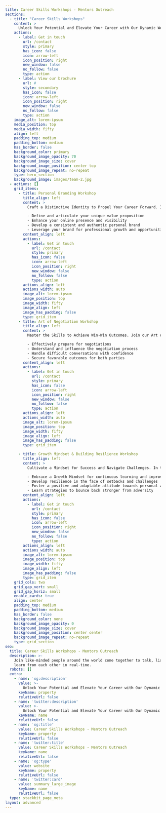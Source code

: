 ```yaml
---
title: Career Skills Workshops - Mentors Outreach
sections:
  - title: "Career Skills Workshops"
    content: >
      Unlock Your Potential and Elevate Your Career with Our Dynamic Workshops
    actions:
      - label: Get in touch
        url: /contact
        style: primary
        has_icon: false
        icon: arrow-left
        icon_position: right
        new_window: false
        no_follow: false
        type: action
      - label: View our brochure
        url: #
        style: secondary
        has_icon: false
        icon: arrow-left
        icon_position: right
        new_window: false
        no_follow: false
        type: action
    image_alt: lorem-ipsum
    media_position: top
    media_width: fifty
    align: left
    padding_top: medium
    padding_bottom: medium
    has_border: false
    background_color: primary
    background_image_opacity: 70
    background_image_size: cover
    background_image_position: center top
    background_image_repeat: no-repeat
    type: hero_section
    background_image: images/team-2.jpg
  - actions: []
    grid_items:
      - title: Personal Branding Workshop
        title_align: left
        content: >
          Craft a Distinctive Identity to Propel Your Career Forward. In this engaging workshop, discover the power of Personal Branding and learn how to:

          - Define and articulate your unique value proposition
          - Enhance your online presence and visibility
          - Develop a consistent and authentic personal brand
          - Leverage your brand for professional growth and opportunities
        content_align: left
        actions:
          - label: Get in touch
            url: /contact
            style: primary
            has_icon: false
            icon: arrow-left
            icon_position: right
            new_window: false
            no_follow: false
            type: action
        actions_align: left
        actions_width: auto
        image_alt: lorem-ipsum
        image_position: top
        image_width: fifty
        image_align: left
        image_has_padding: false
        type: grid_item
      - title: Art of Negotiation Workshop
        title_align: left
        content: >
          Master the Skills to Achieve Win-Win Outcomes. Join our Art of Negotiation Workshop and acquire the techniques to:

          - Effectively prepare for negotiations
          - Understand and influence the negotiation process
          - Handle difficult conversations with confidence
          - Secure favorable outcomes for both parties
        content_align: left
        actions:
          - label: Get in touch
            url: /contact
            style: primary
            has_icon: false
            icon: arrow-left
            icon_position: right
            new_window: false
            no_follow: false
            type: action
        actions_align: left
        actions_width: auto
        image_alt: lorem-ipsum
        image_position: top
        image_width: fifty
        image_align: left
        image_has_padding: false
        type: grid_item

      - title: Growth Mindset & Building Resilience Workshop
        title_align: left
        content: >
          Cultivate a Mindset for Success and Navigate Challenges. In this empowering workshop, participants will:

          - Embrace a Growth Mindset for continuous learning and improvement
          - Develop resilience in the face of setbacks and challenges
          - Foster a positive and adaptable attitude towards personal and professional development
          - Learn strategies to bounce back stronger from adversity
        content_align: left
        actions:
          - label: Get in touch
            url: /contact
            style: primary
            has_icon: false
            icon: arrow-left
            icon_position: right
            new_window: false
            no_follow: false
            type: action
        actions_align: left
        actions_width: auto
        image_alt: lorem-ipsum
        image_position: top
        image_width: fifty
        image_align: left
        image_has_padding: false
        type: grid_item
    grid_cols: two
    grid_gap_vert: small
    grid_gap_horiz: small
    enable_cards: true
    align: center
    padding_top: medium
    padding_bottom: medium
    has_border: false
    background_color: none
    background_image_opacity: 0
    background_image_size: cover
    background_image_position: center center
    background_image_repeat: no-repeat
    type: grid_section
seo:
  title: Career Skills Workshops - Mentors Outreach
  description: >-
    Join like-minded people around the world come together to talk, listen and
    learn from each other in real-time.
  robots: []
  extra:
    - name: 'og:description'
      value: >-
        Unlock Your Potential and Elevate Your Career with Our Dynamic Workshops
      keyName: property
      relativeUrl: false
    - name: 'twitter:description'
      value: >-
        Unlock Your Potential and Elevate Your Career with Our Dynamic Workshops
      keyName: name
      relativeUrl: false
    - name: 'og:title'
      value: Career Skills Workshops - Mentors Outreach
      keyName: property
      relativeUrl: false
    - name: 'twitter:title'
      value: Career Skills Workshops - Mentors Outreach
      keyName: name
      relativeUrl: false
    - name: 'og:type'
      value: website
      keyName: property
      relativeUrl: false
    - name: 'twitter:card'
      value: summary_large_image
      keyName: name
      relativeUrl: false
  type: stackbit_page_meta
layout: advanced
---
```

